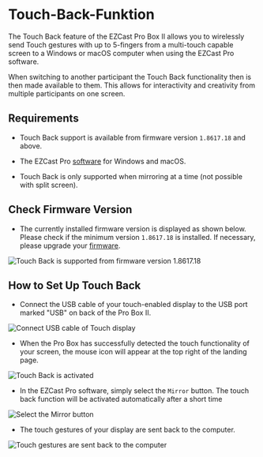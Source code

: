 # Touch-Back-Funktion

The Touch Back feature of the EZCast Pro Box II allows you to wirelessly send Touch gestures with up to 5-fingers from a multi-touch capable screen to a Windows or macOS computer when using the EZCast Pro software.

When switching to another participant the Touch Back functionality then is then made available to them. This allows for interactivity and creativity from multiple participants on one screen.

## Requirements

* Touch Back support is available from firmware version `1.8617.18` and above.

* The EZCast Pro [software](quickstart.md#installsoftware) for Windows and macOS.

* Touch Back is only supported when mirroring at a time (not possible with split screen).

## Check Firmware Version

* The currently installed firmware version is displayed as shown below. Please check if the minimum version `1.8617.18` is installed. If necessary, please upgrade your [firmware](firmware-upgrade).

![Touch Back is supported from firmware version 1.8617.18](/assets/img/ProIIBox_firmware.png)

## How to Set Up Touch Back

* Connect the USB cable of your touch-enabled display to the USB port marked "USB" on back of the Pro Box II.

![Connect USB cable of Touch display](/assets/img/IMG_4504_M.png) 

* When the Pro Box has successfully detected the touch functionality of your screen, the mouse icon will appear at the top right of the landing page.

![Touch Back is activated](/assets/img/B10_TouchBack_enabled.png)

* In the EZCast Pro software, simply select the `Mirror` button. The touch back function will be activated automatically after a short time

![Select the Mirror button](/assets/img/App-Function1.png)

* The touch gestures of your display are sent back to the computer.

![Touch gestures are sent back to the computer](/assets/img/B10_TouchBack_using.png)